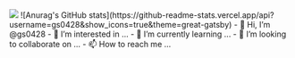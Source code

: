 <img src="https://img.shields.io/badge/g._.s_0428-E4405F?style=flat-square&logo=Instagram&logoColor=E4405F"/>
![Anurag's GitHub stats](https://github-readme-stats.vercel.app/api?username=gs0428&show_icons=true&theme=great-gatsby)
- 👋 Hi, I’m @gs0428
- 👀 I’m interested in ...
- 🌱 I’m currently learning ...
- 💞️ I’m looking to collaborate on ...
- 📫 How to reach me ...

<!---
gs0428/gs0428 is a ✨ special ✨ repository because its `README.md` (this file) appears on your GitHub profile.
You can click the Preview link to take a look at your changes.
--->
